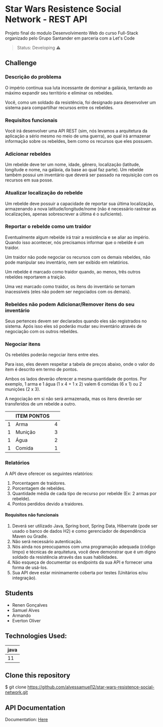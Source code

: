 # Star Wars Resistence Social Network - REST API

Projeto final do modulo Desenvolvimento Web do curso Full-Stack organizado pelo Grupo Santander em parceria com a Let's Code

> Status: Developing ⚠️

## Challenge
### Descrição do problema
O império continua sua luta incessante de dominar a galáxia, tentando ao máximo expandir seu território e eliminar os rebeldes.

Você, como um soldado da resistência, foi designado para desenvolver um sistema  para compartilhar recursos entre os rebeldes.

### Requisitos funcionais
Você irá desenvolver uma API REST (sim, nós levamos a arquitetura da aplicação a  sério mesmo no meio de uma guerra), ao qual irá armazenar informação sobre os  rebeldes, bem como os recursos que eles possuem.

### Adicionar rebeldes
Um rebelde deve ter um nome, idade, gênero, localização (latitude, longitude e nome,  na galáxia, da base ao qual faz parte).
Um rebelde também possui um inventário que deverá ser passado na requisição com  os recursos em sua posse.

### Atualizar localização do rebelde
Um rebelde deve possuir a capacidade de reportar sua última localização,  armazenando a nova latitude/longitude/nome (não é necessário rastrear as  localizações, apenas sobrescrever a última é o suficiente).

### Reportar o rebelde como um traidor
Eventualmente algum rebelde irá trair a resistência e se aliar ao império. Quando isso  acontecer, nós precisamos informar que o rebelde é um traidor.

Um traidor não pode negociar os recursos com os demais rebeldes, não pode  manipular seu inventário, nem ser exibido em relatórios.

Um rebelde é marcado como traidor quando, ao menos, três outros rebeldes  reportarem a traição.

Uma vez marcado como traidor, os itens do inventário se tornam inacessíveis (eles não podem ser negociados com os demais).

### Rebeldes não podem Adicionar/Remover itens do seu inventário
Seus pertences devem ser declarados quando eles são registrados no sistema. Após  isso eles só poderão mudar seu inventário através de negociação com os outros rebeldes.

### Negociar itens
Os rebeldes poderão negociar itens entre eles.

Para isso, eles devem respeitar a tabela de preços abaixo, onde o valor do item é  descrito em termo de pontos.

Ambos os lados deverão oferecer a mesma quantidade de pontos. Por exemplo, 1 arma e 1 água (1 x 4 + 1 x 2) valem 6 comidas (6 x 1) ou 2 munições (2 x 3).

A negociação em si não será armazenada, mas os itens deverão ser transferidos de um  rebelde a outro.

| |ITEM PONTOS||
|--|--|--|
| 1 | Arma | 4 |
| 1 | Munição | 3 |  
| 1 | Água | 2 |
| 1 | Comida |1 |




### Relatórios
A API deve oferecer os seguintes relatórios:
1. Porcentagem de traidores.
2. Porcentagem de rebeldes.
3. Quantidade média de cada tipo de recurso por rebelde (Ex: 2 armas por rebelde).
4. Pontos perdidos devido a traidores.

#### Requisitos não funcionais
1. Deverá ser utilizado Java, Spring boot, Spring Data, Hibernate (pode ser usado o banco de dados H2) e como gerenciador de dependência Maven ou Gradle.
2. Não será necessário autenticação.
3. Nós ainda nos preocupamos com uma programação adequada (código limpo) e técnicas de arquitetura, você deve demonstrar que é um digno soldado da resistência através das suas habilidades.
4. Não esqueça de documentar os endpoints da sua API e fornecer uma forma de usá-los.
5. Sua API deve estar minimamente coberta por testes (Unitários e/ou integração).

## Students
+ Renen Gonçalves
+ Samuel Alves
+ Armando
+ Everton Oliver


## Technologies Used:
| java |
|--|
| 11 |


## Clone this repository
$ git clone <https://github.com/alvessamuel12/star-wars-resistence-social-network.git>  
 
## API Documentation
Documentation: [Here](#)
